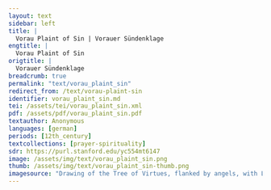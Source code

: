 ```yaml
---
layout: text
sidebar: left
title: |
  Vorau Plaint of Sin | Vorauer Sündenklage
engtitle: |
  Vorau Plaint of Sin
origtitle: |
  Vorauer Sündenklage
breadcrumb: true
permalink: "text/vorau_plaint_sin"
redirect_from: /text/vorau-plaint-sin
identifier: vorau_plaint_sin.md
tei: /assets/tei/vorau_plaint_sin.xml
pdf: /assets/pdf/vorau_plaint_sin.pdf
textauthor: Anonymous
languages: [german]
periods: [12th_century]
textcollections: [prayer-spirituality]
sdr: https://purl.stanford.edu/yc554mt6147
image: /assets/img/text/vorau_plaint_sin.png
thumb: /assets/img/text/vorau_plaint_sin-thumb.png
imagesource: "Drawing of the Tree of Virtues, flanked by angels, with Love at the top with an image of Christ blessing, illustrating epistle IV.1; \"Tree of Virtues\" from British Library Arundel 44, f.13r. [Public Domain]"
---
```

